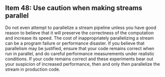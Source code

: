 ## Item 48: Use caution when making streams parallel

Do not even attempt to parallelize a stream pipeline unless you have good reason to believe
that it will preserve the correctness of the computation and increase its speed.
The cost of inappropriately parallelizing a stream can be a program failure or performance disaster.
If you believe that parallelism may be justified, ensure that your code remains correct when run in parallel,
and do careful performance measurements under realistic conditions.
If your code remains correct and these experiments bear out your suspicion of increased performance,
then and only then parallelize the stream in production code.
